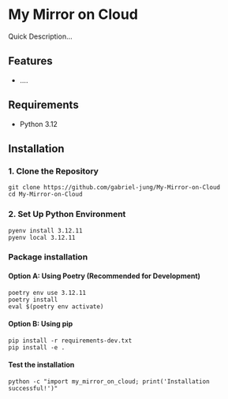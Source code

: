 # My Mirror on Cloud

Quick Description...

## Features
- ....

## Requirements
- Python 3.12

## Installation

### 1. Clone the Repository
```
git clone https://github.com/gabriel-jung/My-Mirror-on-Cloud
cd My-Mirror-on-Cloud
```
### 2. Set Up Python Environment
```
pyenv install 3.12.11
pyenv local 3.12.11
```
### Package installation

#### Option A: Using Poetry (Recommended for Development)
```
poetry env use 3.12.11
poetry install
eval $(poetry env activate)
```
#### Option B: Using pip
```
pip install -r requirements-dev.txt
pip install -e .
```

#### Test the installation
```
python -c "import my_mirror_on_cloud; print('Installation successful!')"
```
